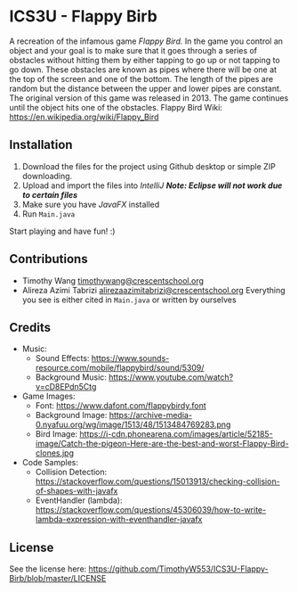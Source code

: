 # ICS3U - Flappy Birb
A recreation of the infamous game _Flappy Bird._ In the game you control an object and your goal is to make sure that it goes through a series of obstacles without hitting them by either tapping to go up or not tapping to go down. These obstacles are known as pipes where there will be one at the top of the screen and one of the bottom. The length of the pipes are random but the distance between the upper and lower pipes are constant. The original version of this game was released in 2013. The game continues until the object hits one of the obstacles.
Flappy Bird Wiki: <https://en.wikipedia.org/wiki/Flappy_Bird>

## Installation
1. Download the files for the project using Github desktop or simple ZIP downloading.
2. Upload and import the files into *IntelliJ* ***Note: Eclipse will not work due to certain files***
3. Make sure you have *JavaFX* installed
4. Run `Main.java`

Start playing and have fun! :)

## Contributions
 - Timothy Wang <timothywang@crescentschool.org>
 - Alireza Azimi Tabrizi <alirezaazimitabrizi@crescentschool.org>
Everything you see is either cited in `Main.java` or written by ourselves
 
 ## Credits
 - Music:
    - Sound Effects: https://www.sounds-resource.com/mobile/flappybird/sound/5309/
    - Background Music: https://www.youtube.com/watch?v=cD8EPdn5Ctg
 - Game Images:
    - Font: https://www.dafont.com/flappybirdy.font
    - Background Image: https://archive-media-0.nyafuu.org/wg/image/1513/48/1513484769283.png
    - Bird Image: https://i-cdn.phonearena.com/images/article/52185-image/Catch-the-pigeon-Here-are-the-best-and-worst-Flappy-Bird-clones.jpg
 - Code Samples:
    - Collision Detection: https://stackoverflow.com/questions/15013913/checking-collision-of-shapes-with-javafx
    - EventHandler (lambda): https://stackoverflow.com/questions/45306039/how-to-write-lambda-expression-with-eventhandler-javafx
    
## License 
See the license here: https://github.com/TimothyW553/ICS3U-Flappy-Birb/blob/master/LICENSE
